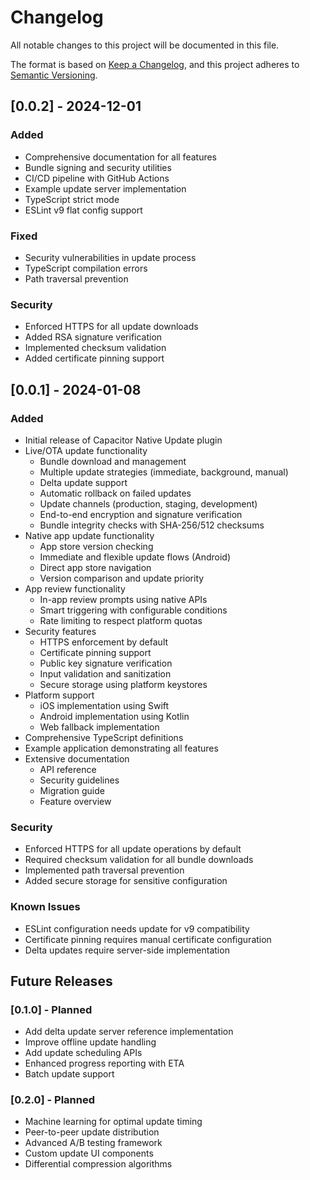 # Changelog

All notable changes to this project will be documented in this file.

The format is based on [Keep a Changelog](https://keepachangelog.com/en/1.0.0/),
and this project adheres to [Semantic Versioning](https://semver.org/spec/v2.0.0.html).

## [0.0.2] - 2024-12-01

### Added

- Comprehensive documentation for all features
- Bundle signing and security utilities
- CI/CD pipeline with GitHub Actions
- Example update server implementation
- TypeScript strict mode
- ESLint v9 flat config support

### Fixed

- Security vulnerabilities in update process
- TypeScript compilation errors
- Path traversal prevention

### Security

- Enforced HTTPS for all update downloads
- Added RSA signature verification
- Implemented checksum validation
- Added certificate pinning support

## [0.0.1] - 2024-01-08

### Added

- Initial release of Capacitor Native Update plugin
- Live/OTA update functionality
  - Bundle download and management
  - Multiple update strategies (immediate, background, manual)
  - Delta update support
  - Automatic rollback on failed updates
  - Update channels (production, staging, development)
  - End-to-end encryption and signature verification
  - Bundle integrity checks with SHA-256/512 checksums
- Native app update functionality
  - App store version checking
  - Immediate and flexible update flows (Android)
  - Direct app store navigation
  - Version comparison and update priority
- App review functionality
  - In-app review prompts using native APIs
  - Smart triggering with configurable conditions
  - Rate limiting to respect platform quotas
- Security features
  - HTTPS enforcement by default
  - Certificate pinning support
  - Public key signature verification
  - Input validation and sanitization
  - Secure storage using platform keystores
- Platform support
  - iOS implementation using Swift
  - Android implementation using Kotlin
  - Web fallback implementation
- Comprehensive TypeScript definitions
- Example application demonstrating all features
- Extensive documentation
  - API reference
  - Security guidelines
  - Migration guide
  - Feature overview

### Security

- Enforced HTTPS for all update operations by default
- Required checksum validation for all bundle downloads
- Implemented path traversal prevention
- Added secure storage for sensitive configuration

### Known Issues

- ESLint configuration needs update for v9 compatibility
- Certificate pinning requires manual certificate configuration
- Delta updates require server-side implementation

## Future Releases

### [0.1.0] - Planned

- Add delta update server reference implementation
- Improve offline update handling
- Add update scheduling APIs
- Enhanced progress reporting with ETA
- Batch update support

### [0.2.0] - Planned

- Machine learning for optimal update timing
- Peer-to-peer update distribution
- Advanced A/B testing framework
- Custom update UI components
- Differential compression algorithms
